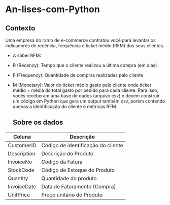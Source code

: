 # An-lises-com-Python
## Contexto ##
Uma empresa do ramo de e-commerce contratou você para levantar os indicadores de
recência, frequência e ticket médio (RFM) dos seus clientes.
* A saber RFM:
* R (Recency): Tempo que o cliente realizou a última compra (em dias)
* F (Frequency): Quantidade de compras realizadas pelo cliente
* M (Monetary): Valor do ticket médio gasto pelo cliente
onde ticket médio = média do total gasto por pedido para cada cliente.
Para isso, vocês receberam uma base de dados (arquivo csv) e devem construir um
código em Python que gera um output também csv, porém contendo apenas a
identificação do cliente e métricas RFM.

  ## Sobre os dados ##

| Coluna | Descrição  |
| ------- | -------- |
| CustomerID | Código de identificação do cliente|
| Description | Descrição do Produto |
| InvoiceNo | Código da Fatura |
| StockCode | Código de Estoque do Produto |
| Quantity | Quantidade do produto |
| InvoiceDate | Data de Faturamento (Compra) |
| UnitPrice | Preço unitário do Produto |
